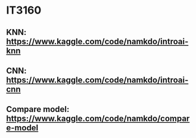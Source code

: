 # IT3160
## KNN: https://www.kaggle.com/code/namkdo/introai-knn
## CNN: https://www.kaggle.com/code/namkdo/introai-cnn
## Compare model: https://www.kaggle.com/code/namkdo/compare-model

